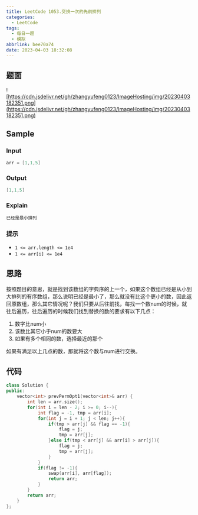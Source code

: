 ```yaml
---
title: LeetCode 1053.交换一次的先前排列
categories:
  - LeetCode
tags:
  - 每日一题
  - 模拟
abbrlink: bee70a74
date: 2023-04-03 18:32:08
---
```


## 题面

![https://cdn.jsdelivr.net/gh/zhangyufeng0123/ImageHosting/img/20230403182351.png](https://cdn.jsdelivr.net/gh/zhangyufeng0123/ImageHosting/img/20230403182351.png)

## Sample

### Input

```cpp
arr = [1,1,5]
```

### Output

```cpp
[1,1,5]
```

### Explain

```cpp
已经是最小排列
```

### 提示

- `1 <= arr.length <= 1e4`
- `1 <= arr[i] <= 1e4`

## 思路

按照题目的意思，就是找到该数组的字典序的上一个，如果这个数组已经是从小到大排列的有序数组，那么说明已经是最小了，那么就没有比这个更小的数，因此返回原数组，那么其它情况呢？我们只要从后往前找，每找一个数num的时候，就往后遍历，往后遍历的时候我们找到替换的数的要求有以下几点：

1. 数字比num小
2. 该数比其它小于num的数要大
3. 如果有多个相同的数，选择最近的那个

如果有满足以上几点的数，那就将这个数与num进行交换。

## 代码

```cpp
class Solution {
public:
    vector<int> prevPermOpt1(vector<int>& arr) {
        int len = arr.size();
        for(int i = len - 2; i >= 0; i--){
            int flag = -1, tmp = arr[i];
            for(int j = i + 1; j < len; j++){
                if(tmp > arr[j] && flag == -1){
                    flag = j;
                    tmp = arr[j];
                }else if(tmp < arr[j] && arr[i] > arr[j]){
                    flag = j;
                    tmp = arr[j];
                }
            }
            if(flag != -1){
                swap(arr[i], arr[flag]);
                return arr;
            }
        }
        return arr;
    }
};
```